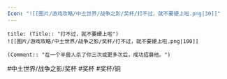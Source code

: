 ```yaml
---
Icon: "![[图片/游戏攻略/中土世界/战争之影/奖杯/打不过，就不要硬上啦.png|30]]"
---
```

```ad-common-bronze-trophy
title: (Title:: "打不过，就不要硬上啦")
![[图片/游戏攻略/中土世界/战争之影/奖杯/打不过，就不要硬上啦.png|100]]

(Comment:: "在一个半兽人杀了你三次或更多次后，成功招募他。")
```

#中土世界/战争之影/奖杯 #奖杯 #奖杯/铜

